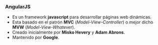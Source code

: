 ### AngularJS

- Es un framework **javascript** para desarrollar páginas web dinámicas.
- Esta basado en el patrón **MVC** (*Model-View-Controller*) o mejor dicho **MVW** (*Model-View-Whatever*).
- Creado inicialmente por **Misko Hevery** y **Adam Abrons**.
- Mantenido por **Google**.
